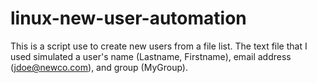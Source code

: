 # linux-new-user-automation

This is a script use to create new users from a file list. The text file that I used simulated a user's name (Lastname, Firstname), email address (jdoe@newco.com), and group (MyGroup). 
